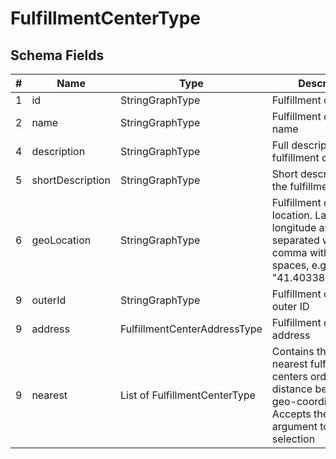 # FulfillmentCenterType

## Schema Fields

|#|Name|Type|Description|
|-|----------|----------|-----------|
|1|id|StringGraphType|Fulfillment center ID|
|2|name|StringGraphType|Fulfillment center name|
|4|description|StringGraphType|Full description of the fulfillment center|
|5|shortDescription|StringGraphType|Short description of the fulfillment center|
|6|geoLocation|StringGraphType|Fulfillment center geo location. Latitude and longitude are separated with a comma without spaces, e.g. "41.40338,12.17403"|
|9|outerId|StringGraphType|Fulfillment center outer ID|
|9|address|FulfillmentCenterAddressType|Fulfillment center address|
|9|nearest|List of FulfillmentCenterType|Contains the top 10 nearest fulfillment centers ordered by distance between geo-coordinates. Accepts the `take` (int) argument to limit the selection|